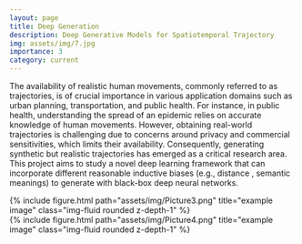 ```yaml
---
layout: page
title: Deep Generation
description: Deep Generative Models for Spatiotemporal Trajectory
img: assets/img/7.jpg
importance: 3
category: current
---
```

The availability of realistic human movements, commonly referred to as trajectories, is of crucial importance in various application domains such as urban planning, transportation, and public health. For instance, in public health, understanding the spread of an epidemic relies on accurate knowledge of human movements. However, obtaining real-world trajectories is challenging due to concerns around privacy and commercial sensitivities, which limits their availability. Consequently, generating synthetic but realistic trajectories has emerged as a critical research area. This project aims  to study a novel deep learning framework that can incorporate different reasonable inductive biases (e.g., distance , semantic meanings) to generate with black-box deep neural networks.

<div class="row">
    <div class="col-sm mt-3 mt-md-0">
        {% include figure.html path="assets/img/Picture3.png" title="example image" class="img-fluid rounded z-depth-1" %}
    </div>
    <div class="col-sm mt-3 mt-md-0">
        {% include figure.html path="assets/img/Picture4.png" title="example image" class="img-fluid rounded z-depth-1" %}
    </div>
</div>
